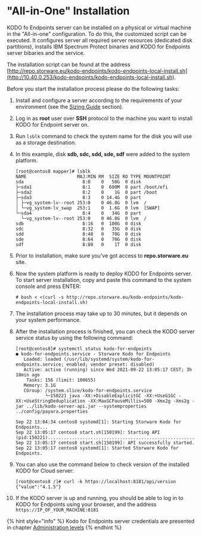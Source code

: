 # "All-in-One" Installation

KODO fo Endpoints server can be installed on a physical or virtual machine in the "All-in-one" configuration. To do this, the customized script can be executed. It configures server all required server resources \(dedicated disk partitions\), installs IBM Spectrum Protect binaries and KODO for Endpoints server bibaries and the service. 

The installation script can be found at the address [http://repo.storware.eu/kodo-endpoints/kodo-endpoints-local-install.sh](http://10.40.0.253/kodo-endpoints/kodo-endpoints-local-install.sh).

Before you start the installation process please do the following tasks:

1. Install and configure a server according to the requirements of your environment \(see the [Sizing Guide](../planning/sizing-guide/) section\).
2. Log in as **root** user over **SSH** protocol to the machine you want to install KODO for Endpoint server on.
3. Run `lsblk` command to check the system name for the disk you will use as a storage destination. 
4. In this example, disk **sdb, sdc, sdd, sde, sdf** were added to the system platform.

   ```text
   [root@centos8 mapper]# lsblk
   NAME                   MAJ:MIN RM  SIZE RO TYPE MOUNTPOINT
   sda                      8:0    0   50G  0 disk
   ├─sda1                   8:1    0  600M  0 part /boot/efi
   ├─sda2                   8:2    0    1G  0 part /boot
   ├─sda3                   8:3    0 14.4G  0 part
   │ ├─vg_system-lv--root 253:0    0 46.8G  0 lvm  /
   │ └─vg_system-lv_swap  253:1    0  1.6G  0 lvm  [SWAP]
   └─sda4                   8:4    0   34G  0 part
     └─vg_system-lv--root 253:0    0 46.8G  0 lvm  /
   sdb                      8:16   0  100G  0 disk
   sdc                      8:32   0   35G  0 disk 
   sdd                      8:48   0   70G  0 disk 
   sde                      8:64   0   70G  0 disk 
   sdf                      8:80   0    1T  0 disk 
   ```

5. Prior to installation, make sure you've got access to **repo.storware.eu** site.
6. Now the system platform is ready to deploy KODO for Endpoints server. To start server installation, copy and paste this command to the system console and press ENTER:

   ```text
   # bash < <(curl -s http://repo.storware.eu/kodo-endpoints/kodo-endpoints-local-install.sh)
   ```

7. The installation process may take up to 30 minutes, but it depends on your system performance.
8. After the installation process is finished, you can check the KODO server service status by using the following command:

   ```text
   [root@centos8]# systemctl status kodo-for-endpoints
   ● kodo-for-endpoints.service - Storware Kodo for Endpoints
      Loaded: loaded (/usr/lib/systemd/system/kodo-for-endpoints.service; enabled; vendor preset: disabled)
      Active: active (running) since Wed 2021-09-22 13:05:17 CEST; 3h 18min ago
       Tasks: 156 (limit: 100655)
      Memory: 3.1G
      CGroup: /system.slice/kodo-for-endpoints.service
              └─150221 java -XX:+DisableExplicitGC -XX:+UseG1GC -XX:+UseStringDeduplication -XX:MaxGCPauseMillis=500 -Xmx2g -Xms2g -jar ../lib/kodo-server-api.jar --systemproperties ../config/payara.properties

   Sep 22 13:04:34 centos8 systemd[1]: Starting Storware Kodo for Endpoints...
   Sep 22 13:05:17 centos8 start.sh[150199]: Starting API (pid:150221)..........................................................................................................................................................................................................................>
   Sep 22 13:05:17 centos8 start.sh[150199]: API successfully started.
   Sep 22 13:05:17 centos8 systemd[1]: Started Storware Kodo for Endpoints.
   ```

9. You can also use the command below to check version of the installed KODO for Cloud server:

   ```text
   [root@centos8 /]# curl -k https://localhost:8181/api/version
   {"value":"4.1.5"}
   ```

10. If the KODO server is up and running, you should be able to log in to KODO for Endpoints using your browser, and the address `https://IP_OF_YOUR_MACHINE:8181`

{% hint style="info" %}
Kodo for Endpoints server credentials are presented in chapter  [Administration levels](administration-levels-1.md)
{% endhint %}


